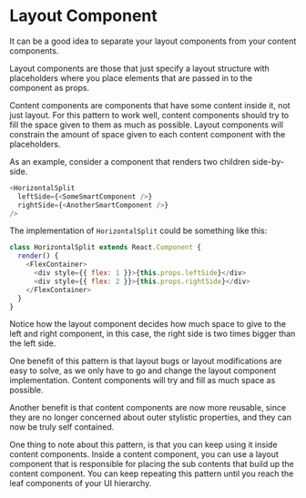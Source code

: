 # Layout Component

It can be a good idea to separate your layout components from your content components.

Layout components are those that just specify a layout structure with placeholders where you place elements that are passed in to the component as props.

Content components are components that have some content inside it, not just layout. For this pattern to work well, content components should try to fill the space given to them as much as possible. Layout components will constrain the amount of space given to each content component with the placeholders.

As an example, consider a component that renders two children side-by-side.

```javascript
<HorizontalSplit
  leftSide={<SomeSmartComponent />}
  rightSide={<AnotherSmartComponent />}
/>
```
The implementation of `HorizontalSplit` could be something like this:

```javascript
class HorizontalSplit extends React.Component {
  render() {
    <FlexContainer>
      <div style={{ flex: 1 }}>{this.props.leftSide}</div>
      <div style={{ flex: 2 }}>{this.props.rightSide}</div>
    </FlexContainer>
  }
}
```
Notice how the layout component decides how much space to give to the left and right component, in this case, the right side is two times bigger than the left side.

One benefit of this pattern is that layout bugs or layout modifications are easy to solve, as we only have to go and change the layout component implementation. Content components will try and fill as much space as possible.

Another benefit is that content components are now more reusable, since they are no longer concerned about outer stylistic properties, and they can now be truly self contained.

One thing to note about this pattern, is that you can keep using it inside content components. Inside a content component, you can use a layout component that is responsible for placing the sub contents that build up the content component. You can keep repeating this pattern until you reach the leaf components of your UI hierarchy.
